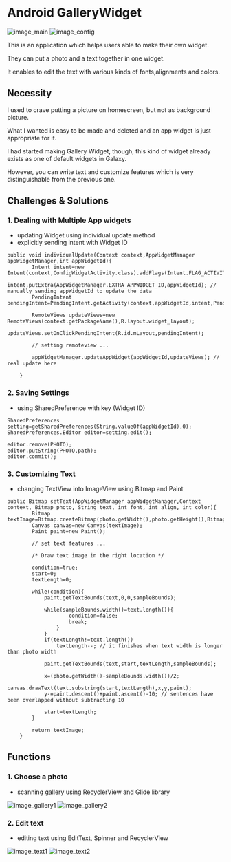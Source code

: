 # Android GalleryWidget
![image_main](GalleryWidget_sample6.PNG)
![image_config](GalleryWidget_sample7.PNG)

This is an application which helps users able to make their own widget. 

They can put a photo and a text together in one widget. 

It enables to edit the text with various kinds of fonts,alignments and colors.

## Necessity

I used to crave putting a picture on homescreen, but not as background picture. 

What I wanted is easy to be made and deleted and an app widget is just appropriate for it. 

I had started making Gallery Widget, though, this kind of widget already exists as one of default widgets in Galaxy. 

However, you can write text and customize features which is very distinguishable from the previous one. 

## Challenges & Solutions

### 1. Dealing with Multiple App widgets 
* updating Widget using individual update method
* explicitly sending intent with Widget ID
<pre><code>public void individualUpdate(Context context,AppWidgetManager appWidgetManager,int appWidgetId){
        Intent intent=new Intent(context,ConfigWidgetActivity.class).addFlags(Intent.FLAG_ACTIVITY_SINGLE_TOP);
        intent.putExtra(AppWidgetManager.EXTRA_APPWIDGET_ID,appWidgetId); // manually sending appWidgetId to update the data
        PendingIntent pendingIntent=PendingIntent.getActivity(context,appWidgetId,intent,PendingIntent.FLAG_UPDATE_CURRENT);

        RemoteViews updateViews=new RemoteViews(context.getPackageName(),R.layout.widget_layout);
        updateViews.setOnClickPendingIntent(R.id.mLayout,pendingIntent);

        // setting remoteview ...

        appWidgetManager.updateAppWidget(appWidgetId,updateViews); // real update here

    }
</code></pre>
### 2. Saving Settings 
* using SharedPreference with key (Widget ID)
<pre><code>SharedPreferences setting=getSharedPreferences(String.valueOf(appWidgetId),0);
SharedPreferences.Editor editor=setting.edit();

editor.remove(PHOTO);
editor.putString(PHOTO,path);
editor.commit();
</code></pre>

### 3. Customizing Text 
* changing TextView into ImageView using Bitmap and Paint
<pre><code>public Bitmap setText(AppWidgetManager appWidgetManager,Context context, Bitmap photo, String text, int font, int align, int color){
        Bitmap textImage=Bitmap.createBitmap(photo.getWidth(),photo.getHeight(),Bitmap.Config.ARGB_8888);
        Canvas canvas=new Canvas(textImage);
        Paint paint=new Paint();
        
        // set text features ...
        
        /* Draw text image in the right location */

        condition=true;
        start=0;
        textLength=0;

        while(condition){
            paint.getTextBounds(text,0,0,sampleBounds);

            while(sampleBounds.width()<photo.getWidth()){ //
                textLength++;
                paint.getTextBounds(text,start,textLength,sampleBounds);
                if(textLength>=text.length()){
                    condition=false;
                    break;
                }
            }
            if(textLength!=text.length())
                textLength--; // it finishes when text width is longer than photo width

            paint.getTextBounds(text,start,textLength,sampleBounds);

            x=(photo.getWidth()-sampleBounds.width())/2;
            canvas.drawText(text.substring(start,textLength),x,y,paint);
            y-=paint.descent()+paint.ascent()-10; // sentences have been overlapped without subtracting 10

            start=textLength;
        }
        
        return textImage;
    }
</code></pre>

## Functions

### 1. Choose a photo
* scanning gallery using RecyclerView and Glide library

![image_gallery1](GalleryWidget_sample.PNG)
![image_gallery2](GalleryWidget_sample1.PNG)

### 2. Edit text
* editing text using EditText, Spinner and RecyclerView

![image_text1](GalleryWidget_sample2.PNG)
![image_text2](GalleryWidget_sample3.PNG)





